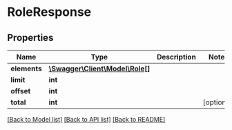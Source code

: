 # RoleResponse

## Properties
Name | Type | Description | Notes
------------ | ------------- | ------------- | -------------
**elements** | [**\Swagger\Client\Model\Role[]**](Role.md) |  | 
**limit** | **int** |  | 
**offset** | **int** |  | 
**total** | **int** |  | [optional] 

[[Back to Model list]](../README.md#documentation-for-models) [[Back to API list]](../README.md#documentation-for-api-endpoints) [[Back to README]](../README.md)


